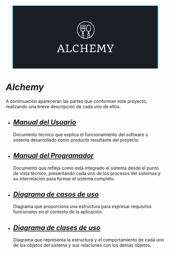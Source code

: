 
<p align="center">
  <img src="https://github.com/MoisesEstevez/proyecto-ets/blob/main/img/PortadaRestaurante.png">
</p>

# _Alchemy_ #
A continuación apareceran las partes que conforman este proyecto, realizando una breve descripción de cada uno de ellos.

* ## [*Manual del Usuario*](https://github.com/MoisesEstevez/proyecto-ets/wiki/Manual-del-Usuario) ##
  Documento técnico que explica el funcionamiento del software o sistema desarrollado como producto resultante del proyecto.
  
* ## [*Manual del Programador*](https://github.com/MoisesEstevez/proyecto-ets/wiki/Manual-del-Programador) ##
  Documento que refleja como está integrado el sistema desde el punto de vista técnico, presentando cada uno de los procesos del sistemas y su interrelación para formar el sistema completo.
  
* ## [*Diagrama de casos de uso*](https://github.com/MoisesEstevez/proyecto-ets/wiki/Diagrama-de-Casos-de-Uso) ##
    Diagrama que proporciona una estructura para expresar requisitos funcionales en el contexto de la aplicación.
    
* ## [*Diagrama de clases de uso*](https://github.com/MoisesEstevez/proyecto-ets/wiki/Diagrama-de-Casos-de-Uso) ##
    Diagrama que representa la estructura y el comportamiento de cada uno de los objetos del sistema y sus relaciones con los demás objetos.


